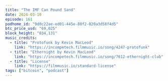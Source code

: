 ```yaml
---
title: "The IMF Can Pound Sand"
date: 2024-03-10
episode: 161
podhome_id: "9d0c22ae-ed01-445e-80f2-020a3d58f4d5"
btc_price_usd: "69,025"
block_height: "834,131"
music_credits:
  - title: "Protofunk by Kevin MacLeod"
    link: "https://incompetech.filmmusic.io/song/4247-protofunk"
  - title: "Ethernight by Kevin MacLeod"
    link: "https://incompetech.filmmusic.io/song/7612-ethernight-club"
  - title: "License"
    link: "https://filmmusic.io/standard-license"
tags: ["bitcoin", "podcast"]
---
```

